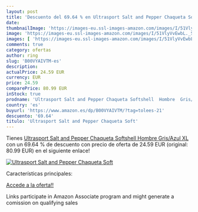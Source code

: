```yaml
---
layout: post
title: 'Descuento del 69.64 % en Ultrasport Salt and Pepper Chaqueta Soft'
date: 
thumbnailImage: 'https://images-eu.ssl-images-amazon.com/images/I/51VlyVvEwbL._SL200_.jpg'
image: 'https://images-eu.ssl-images-amazon.com/images/I/51VlyVvEwbL._SL200_.jpg'
images: [ 'https://images-eu.ssl-images-amazon.com/images/I/51VlyVvEwbL._SL200_.jpg' ]
comments: true
category: ofertas
author: ring
slug: 'B00VYAIVTM-es'
description:
actualPrice: 24.59 EUR
currency: EUR
price: 24.59
comparePrice: 80.99 EUR
inStock: true
prodname: 'Ultrasport Salt and Pepper Chaqueta Softshell  Hombre  Gris/Azul  XL'
country: 'es'
buyurl: 'https://www.amazon.es/dp/B00VYAIVTM/?tag=tolees-21'
descuento: '69.64'
titulo: 'Ultrasport Salt and Pepper Chaqueta Soft'
---
```


Tienes [Ultrasport Salt and Pepper Chaqueta Softshell  Hombre  Gris/Azul  XL](https://www.amazon.es/dp/B00VYAIVTM/?tag=tolees-21) con un 69.64 % de descuento con precio de oferta de 24.59 EUR (original: 80.99 EUR) en el siguiente enlace!

[![Ultrasport Salt and Pepper Chaqueta Soft](https://images-eu.ssl-images-amazon.com/images/I/51VlyVvEwbL._SL200_.jpg)](https://www.amazon.es/dp/B00VYAIVTM/?tag=tolees-21)

Características principales:


[Accede a la oferta!!](https://www.amazon.es/dp/B00VYAIVTM/?tag=tolees-21)

Links participate in Amazon Associate program and might generate a comission on qualifying sales


